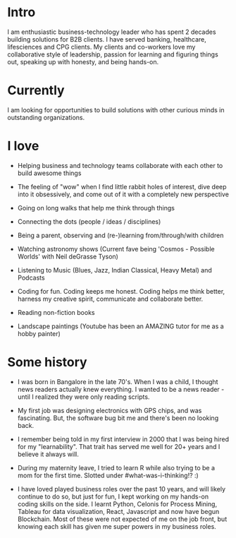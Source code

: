 
# Intro

I am enthusiastic business-technology leader who has spent 2 decades building solutions for B2B clients. I have served banking, healthcare, lifesciences and CPG clients. My clients and co-workers love my collaborative style of leadership, passion for learning and figuring things out, speaking up with honesty, and being hands-on.

# Currently

I am looking for opportunities to build solutions with other curious minds in outstanding organizations.

# I love

- Helping business and technology teams collaborate with each other to build awesome things

- The feeling of "wow" when I find little rabbit holes of interest, dive deep into it obsessively, and come out of it with a completely new perspective

- Going on long walks that help me think through things

- Connecting the dots (people / ideas / disciplines)

- Being a parent, observing and (re-)learning from/through/with children

- Watching astronomy shows (Current fave being 'Cosmos - Possible Worlds' with Neil deGrasse Tyson)

- Listening to Music (Blues, Jazz, Indian Classical, Heavy Metal) and Podcasts

- Coding for fun. Coding keeps me honest. Coding helps me think better, harness my creative spirit, communicate and collaborate better.

- Reading non-fiction books

- Landscape paintings (Youtube has been an AMAZING tutor for me as a hobby painter)

# Some history

- I was born in Bangalore in the late 70's. When I was a child, I thought news readers actually knew everything. I wanted to be a news reader - until I realized they were only reading scripts.

- My first job was designing electronics with GPS chips, and was fascinating. But, the software bug bit me and there's been no looking back.

- I remember being told in my first interview in 2000 that I was being hired for my "learnability". That trait has served me well for 20+ years and I believe it always will.

- During my maternity leave, I tried to learn R while also trying to be a mom for the first time. Slotted under #what-was-i-thinking!? :)

- I have loved played business roles over the past 10 years, and will likely continue to do so, but just for fun, I kept working on my hands-on coding skills on the side. I learnt Python, Celonis for Process Mining, Tableau for data visualization, React, Javascript and now have begun Blockchain. Most of these were not expected of me on the job front, but knowing each skill has given me super powers in my business roles.
